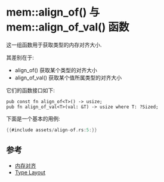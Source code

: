# mem::align_of() 与 mem::align_of_val() 函数

这一组函数用于获取类型的内存对齐大小.

其差别在于:

- align_of() 获取某个类型的对齐大小
- align_of_val() 获取某个值所属类型的对齐大小

它们的函数接口如下:

```rust, no_run
pub const fn align_of<T>() -> usize;
pub fn align_of_val<T>(val: &T) -> usize where T: ?Sized;
```

下面是一个基本的用例:

```rust
{{#include assets/align-of.rs:5:}}
```

## 参考

- [内存对齐](../memory/memory-alignment.md)
- [Type Layout](https://doc.rust-lang.org/reference/type-layout.html)